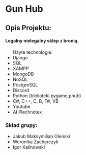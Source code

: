 <h1>Gun Hub</h1>
<h2>Opis Projektu:</h2>

<h4>Legalny nielegalny sklep z bronią.</h4>
<ul>
  Użyte technologie:
    <lr>
      <li>Django</li>
      <li>SQL</li>
      <li>XAMPP</li>
      <li>MongoDB</li>
      <li>NoSQL</li>
      <li>PostgreSQL</li>
      <li>Discord</li>
      <li>Python (biblioteki pygame,phub)</li>
      <li>C#, C++, C, B, F#, VB</li>
      <li>Youtube</li>
      <li>AI Plechnotex</li>
  </lr>
</ul>
  
<h3>Skład grupy:</h3>
<ul>
  <lr>
      <li>Jakub Maksymilian Oleński</li>
      <li>Weronika Zacharczyk</li>
      <li>Igor Kalinowski</li>
  </lr>
</ul>
